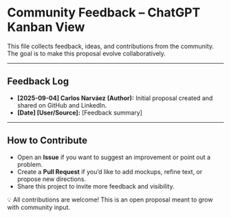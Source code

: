 # Community Feedback – ChatGPT Kanban View

This file collects feedback, ideas, and contributions from the community.  
The goal is to make this proposal evolve collaboratively.

---

## Feedback Log

- **[2025-09-04] Carlos Narváez (Author):** Initial proposal created and shared on GitHub and LinkedIn.
- **[Date] [User/Source]:** [Feedback summary]

---

## How to Contribute
- Open an **Issue** if you want to suggest an improvement or point out a problem.
- Create a **Pull Request** if you’d like to add mockups, refine text, or propose new directions.
- Share this project to invite more feedback and visibility.

💡 All contributions are welcome! This is an open proposal meant to grow with community input.
